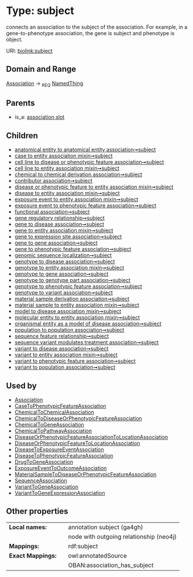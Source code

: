 
# Type: subject


connects an association to the subject of the association. For example, in a gene-to-phenotype association, the gene is subject and phenotype is object.

URI: [biolink:subject](https://w3id.org/biolink/vocab/subject)


## Domain and Range

[Association](Association.md) ->  <sub>REQ</sub> [NamedThing](NamedThing.md)

## Parents

 *  is_a: [association slot](association_slot.md)

## Children

 *  [anatomical entity to anatomical entity association➞subject](anatomical_entity_to_anatomical_entity_association_subject.md)
 *  [case to entity association mixin➞subject](case_to_entity_association_mixin_subject.md)
 *  [cell line to disease or phenotypic feature association➞subject](cell_line_to_disease_or_phenotypic_feature_association_subject.md)
 *  [cell line to entity association mixin➞subject](cell_line_to_entity_association_mixin_subject.md)
 *  [chemical to chemical derivation association➞subject](chemical_to_chemical_derivation_association_subject.md)
 *  [contributor association➞subject](contributor_association_subject.md)
 *  [disease or phenotypic feature to entity association mixin➞subject](disease_or_phenotypic_feature_to_entity_association_mixin_subject.md)
 *  [disease to entity association mixin➞subject](disease_to_entity_association_mixin_subject.md)
 *  [exposure event to entity association mixin➞subject](exposure_event_to_entity_association_mixin_subject.md)
 *  [exposure event to phenotypic feature association➞subject](exposure_event_to_phenotypic_feature_association_subject.md)
 *  [functional association➞subject](functional_association_subject.md)
 *  [gene regulatory relationship➞subject](gene_regulatory_relationship_subject.md)
 *  [gene to disease association➞subject](gene_to_disease_association_subject.md)
 *  [gene to entity association mixin➞subject](gene_to_entity_association_mixin_subject.md)
 *  [gene to expression site association➞subject](gene_to_expression_site_association_subject.md)
 *  [gene to gene association➞subject](gene_to_gene_association_subject.md)
 *  [gene to phenotypic feature association➞subject](gene_to_phenotypic_feature_association_subject.md)
 *  [genomic sequence localization➞subject](genomic_sequence_localization_subject.md)
 *  [genotype to disease association➞subject](genotype_to_disease_association_subject.md)
 *  [genotype to entity association mixin➞subject](genotype_to_entity_association_mixin_subject.md)
 *  [genotype to gene association➞subject](genotype_to_gene_association_subject.md)
 *  [genotype to genotype part association➞subject](genotype_to_genotype_part_association_subject.md)
 *  [genotype to phenotypic feature association➞subject](genotype_to_phenotypic_feature_association_subject.md)
 *  [genotype to variant association➞subject](genotype_to_variant_association_subject.md)
 *  [material sample derivation association➞subject](material_sample_derivation_association_subject.md)
 *  [material sample to entity association mixin➞subject](material_sample_to_entity_association_mixin_subject.md)
 *  [model to disease association mixin➞subject](model_to_disease_association_mixin_subject.md)
 *  [molecular entity to entity association mixin➞subject](molecular_entity_to_entity_association_mixin_subject.md)
 *  [organismal entity as a model of disease association➞subject](organismal_entity_as_a_model_of_disease_association_subject.md)
 *  [population to population association➞subject](population_to_population_association_subject.md)
 *  [sequence feature relationship➞subject](sequence_feature_relationship_subject.md)
 *  [sequence variant modulates treatment association➞subject](sequence_variant_modulates_treatment_association_subject.md)
 *  [variant to disease association➞subject](variant_to_disease_association_subject.md)
 *  [variant to entity association mixin➞subject](variant_to_entity_association_mixin_subject.md)
 *  [variant to phenotypic feature association➞subject](variant_to_phenotypic_feature_association_subject.md)
 *  [variant to population association➞subject](variant_to_population_association_subject.md)

## Used by

 * [Association](Association.md)
 * [CaseToPhenotypicFeatureAssociation](CaseToPhenotypicFeatureAssociation.md)
 * [ChemicalToChemicalAssociation](ChemicalToChemicalAssociation.md)
 * [ChemicalToDiseaseOrPhenotypicFeatureAssociation](ChemicalToDiseaseOrPhenotypicFeatureAssociation.md)
 * [ChemicalToGeneAssociation](ChemicalToGeneAssociation.md)
 * [ChemicalToPathwayAssociation](ChemicalToPathwayAssociation.md)
 * [DiseaseOrPhenotypicFeatureAssociationToLocationAssociation](DiseaseOrPhenotypicFeatureAssociationToLocationAssociation.md)
 * [DiseaseOrPhenotypicFeatureToLocationAssociation](DiseaseOrPhenotypicFeatureToLocationAssociation.md)
 * [DiseaseToExposureEventAssociation](DiseaseToExposureEventAssociation.md)
 * [DiseaseToPhenotypicFeatureAssociation](DiseaseToPhenotypicFeatureAssociation.md)
 * [DrugToGeneAssociation](DrugToGeneAssociation.md)
 * [ExposureEventToOutcomeAssociation](ExposureEventToOutcomeAssociation.md)
 * [MaterialSampleToDiseaseOrPhenotypicFeatureAssociation](MaterialSampleToDiseaseOrPhenotypicFeatureAssociation.md)
 * [SequenceAssociation](SequenceAssociation.md)
 * [VariantToGeneAssociation](VariantToGeneAssociation.md)
 * [VariantToGeneExpressionAssociation](VariantToGeneExpressionAssociation.md)

## Other properties

|  |  |  |
| --- | --- | --- |
| **Local names:** | | annotation subject (ga4gh) |
|  | | node with outgoing relationship (neo4j) |
| **Mappings:** | | rdf:subject |
| **Exact Mappings:** | | owl:annotatedSource |
|  | | OBAN:association_has_subject |

